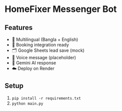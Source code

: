 
# HomeFixer Messenger Bot

## Features

- 🔁 Multilingual (Bangla + English)
- 📅 Booking integration ready
- 🗂️ Google Sheets lead save (mock)
- 🎤 Voice message (placeholder)
- 💬 Gemini AI response
- ☁️ Deploy on Render

## Setup

1. `pip install -r requirements.txt`
2. `python main.py`
